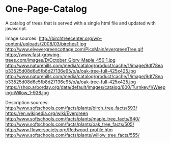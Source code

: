 # One-Page-Catalog
A catalog of trees that is served with a single html file and updated with javascript.

Image sources:
http://birchtreecenter.org/wp-content/uploads/2008/03/birches1.jpg
http://www.elyevergreencottage.com/PicsMain/evergreenTree.gif
https://www.fast-growing-trees.com/images/D/October_Glory_Maple_450_1.jpg
http://www.naturehills.com/media/catalog/product/cache/1/image/9df78eab33525d08d6e5fb8d27136e95/o/a/oak-tree-full-425x425.jpg
http://www.naturehills.com/media/catalog/product/cache/1/image/9df78eab33525d08d6e5fb8d27136e95/o/a/oak-tree-full-425x425.jpg
https://shop.arborday.org/data/default/images/catalog/600/Turnkey/1/Weeping-Willow_1-938.jpg

Description sources:
http://www.softschools.com/facts/plants/birch_tree_facts/593/
https://en.wikipedia.org/wiki/Evergreen
http://www.softschools.com/facts/plants/maple_tree_facts/640/
http://www.softschools.com/facts/plants/oak_tree_facts/505/
http://www.flowersociety.org/Redwood-profile.htm
http://www.softschools.com/facts/plants/willow_tree_facts/555/
